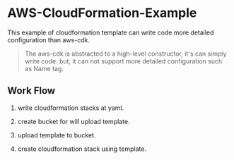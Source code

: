 
# AWS-CloudFormation-Example

This example of cloudformation template can write code more detailed configuration than aws-cdk.

> The aws-cdk is abstracted to a high-level constructor, it's can simply write code.
> but, it can not support more detailed configuration such as Name tag.

## Work Flow

1. write cloudformation stacks at yaml.

2. create bucket for will upload template.

3. upload template to bucket.

4. create cloudformation stack using template.